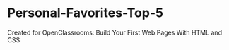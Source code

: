 # Personal-Favorites-Top-5
Created for OpenClassrooms: Build Your First Web Pages With HTML and CSS
